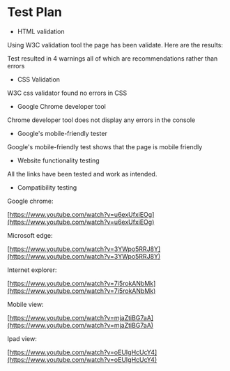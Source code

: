 #
# Test Plan

- HTML validation

Using W3C validation tool the page has been validate. Here are the results:


Test resulted in 4 warnings all of which are recommendations rather than errors

- CSS Validation

W3C css validator found no errors in CSS

- Google Chrome developer tool

Chrome developer tool does not display any errors in the console

- Google&#39;s mobile-friendly tester

Google&#39;s mobile-friendly test shows that the page is mobile friendly

- Website functionality testing

All the links have been tested and work as intended.

- Compatibility testing

Google chrome:

[https://www.youtube.com/watch?v=u6exUfxiEOg](https://www.youtube.com/watch?v=u6exUfxiEOg)

Microsoft edge:

[https://www.youtube.com/watch?v=3YWpo5RRJ8Y](https://www.youtube.com/watch?v=3YWpo5RRJ8Y)

Internet explorer:

[https://www.youtube.com/watch?v=7i5rokANbMk](https://www.youtube.com/watch?v=7i5rokANbMk)

Mobile view:

[https://www.youtube.com/watch?v=mjaZtiBG7aA](https://www.youtube.com/watch?v=mjaZtiBG7aA)

Ipad view:

[https://www.youtube.com/watch?v=oEUIgHcUcY4](https://www.youtube.com/watch?v=oEUIgHcUcY4)